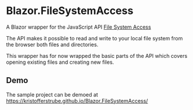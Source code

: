 # Blazor.FileSystemAccess
A Blazor wrapper for the JavaScript API [File System Access](https://wicg.github.io/file-system-access)

The API makes it possible to read and write to your local file system from the browser both files and directories.

This wrapper has for now wrapped the basic parts of the API which covers opening existing files and creating new files.

## Demo
The sample project can be demoed at https://kristofferstrube.github.io/Blazor.FileSystemAccess/
